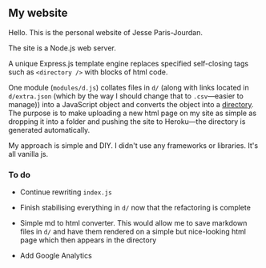 ## My website

Hello. This is the personal website of Jesse Paris-Jourdan.

The site is a Node.js web server.

A unique Express.js template engine replaces specified self-closing tags such as `<directory />` with blocks of html code.

One module (`modules/d.js`) collates files in `d/` (along with links located in `d/extra.json` (which by the way I should change that to `.csv`—easier to manage)) into a JavaScript object and converts the object into a [directory](http://jespajo.com/d). The purpose is to make uploading a new html page on my site as simple as dropping it into a folder and pushing the site to Heroku—the directory is generated automatically.

My approach is simple and DIY. I didn't use any frameworks or libraries. It's all vanilla js.


### To do

- Continue rewriting `index.js`

- Finish stabilising everything in `d/` now that the refactoring is complete

- Simple md to html converter. This would allow me to save markdown files in `d/` and have them rendered on a simple but nice-looking html page which then appears in the directory

- Add Google Analytics
